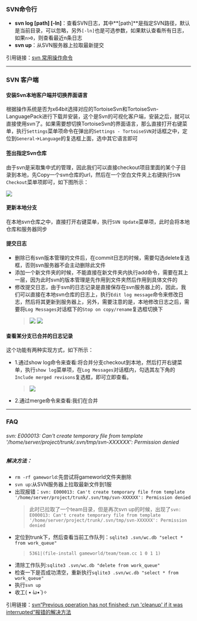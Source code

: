 ### SVN命令行
 - **svn log [path] [-ln]**：查看SVN日志，其中**[path]**是指定SVN路径，默认是当前目录，可以忽略，另外`[-ln]`也是可选参数，如果默认查看所有日志，如果`n>0`，则查看最近n条日志
 - **svn up**：从SVN服务器上拉取最新提交

引用链接：[svn 常用操作命令](https://www.cnblogs.com/liwanggui/archive/2016/06/28/5624147.html)

---

### SVN 客户端
#### 安装Svn本地客户端并切换界面语言
根据操作系统是否为x64bit选择对应的TortoiseSvn和TortoiseSvn-LanguagePack进行下载并安装，这个是Svn的可视化客户端，安装之后，就可以直接使用svn了。如果需要想切换TortoiseSvn的界面语言，那么直接打开右键菜单，执行`Settings`菜单项命令在弹出的`Settings - TortoiseSVN`对话框之中，定位到`General`->`Language`的复选框上面，选中其它语言即可

#### 签出指定Svn仓库
由于svn是采取集中式的管理，因此我们可以直接checkout项目里面的某个子目录到本地，先Copy一个svn仓库的url，然后在一个空白文件夹上右键执行`SVN Checkout`菜单项即可，如下图所示：

![](assets/004/02/04/07/01-1513741618000.png)

#### 更新本地分支
在本地svn仓库之中，直接打开右键菜单，执行`SVN Update`菜单项，此时会将本地仓库和服务器同步

#### 提交日志
 - 删除已有svn版本管理的文件后，在commit日志的时候，需要勾选delete复选框，否则svn服务器不会主动删除此文件
 - 添加一个新文件夹的时候，不能直接在新文件夹内执行add命令，需要在其上一层，因为此时svn的版本管理是先作用到文件夹然后作用到具体文件的
 - 修改提交日志，由于svn的日志记录是直接保存在svn服务器上的，因此，我们可以直接在本地svn仓库的日志上，执行`Edit log message`命令来修改日志，然后将其更新到服务器上，另外，需要注意的是，本地修改日志之后，需要将`Log Messages`对话框下的`Stop on copy/rename`复选框切换下
   >![](assets/004/02/04/07/01-1513743013000.png)
   >![](assets/004/02/04/07/01-1513743349000.png)

#### 查看某分支已合并的日志记录
这个功能有两种实现方式，如下所示：
 - 1.通过show log命令来查看:将合并分支checkout到本地，然后打开右键菜单，执行`show log`菜单项，在`Log Messages`对话框内，勾选其左下角的`Include merged revisons`复选框，即可立即查看。
   >![](assets/004/02/04/07/01-1513743508000.png)

 - 2.通过merge命令来查看:我们在合并

---

### FAQ
###### svn: E000013: Can't create temporary file from template '/home/server/project/trunk/.svn/tmp/svn-XXXXXX': Permission denied

##### 解决方法：
 - `rm -rf gameworld`:先尝试将gameworld文件夹删除
 - `svn up`:从SVN服务器上拉取最新文件到1服
 - 出现报错：`svn: E000013: Can't create temporary file from template '/home/server/project/trunk/.svn/tmp/svn-XXXXXX': Permission denied`
   >此时已拉取了一个team目录，但是再次svn up的时候，出现了`svn: E000013: Can't create temporary file from template '/home/server/project/trunk/.svn/tmp/svn-XXXXXX': Permission denied`
 - 定位到trunk下，然后查看当前工作队列：`sqlite3 .svn/wc.db "select * from work_queue"`
   >`5361|(file-install gameworld/team/team.cc 1 0 1 1)`
 - 清除工作队列:`sqlite3 .svn/wc.db "delete from work_queue"`
 - 检查一下是否成功清空，重新执行`sqlite3 .svn/wc.db "select * from work_queue"`
 - 执行`svn up`
 - 收工( • ̀ω•́ )✧

引用链接：[svn“Previous operation has not finished; run 'cleanup' if it was interrupted“报错的解决方法](http://blog.csdn.net/superch0054/article/details/38668017)